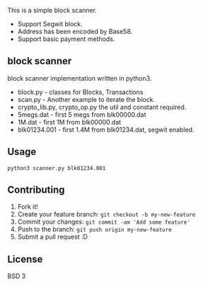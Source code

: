 This is a simple block scanner.

- Support Segwit block.
- Address has been encoded by Base58.
- Support basic payment methods.   

## block scanner

block scanner implementation written in python3.

- block.py - classes for Blocks, Transactions
- scan.py - Another example to iterate the block.
- crypto_lib.py, crypto_op.py the util and constant required.
- 5megs.dat - first 5 megs from blk00000.dat
- 1M.dat - first 1M from blk00000.dat
- blk01234.001 - first 1.4M from blk01234.dat, segwit enabled.

## Usage

```
python3 scanner.py blk01234.001
```

## Contributing

1. Fork it!
2. Create your feature branch: `git checkout -b my-new-feature`
3. Commit your changes: `git commit -am 'Add some feature'`
4. Push to the branch: `git push origin my-new-feature`
5. Submit a pull request :D

## License

BSD 3
